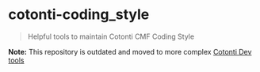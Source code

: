 # cotonti-coding_style

> Helpful tools to maintain Cotonti CMF Coding Style

**Note:** This repository is outdated and moved to more complex [Cotonti Dev tools](https://github.com/macik/cotonti-dev-tools)

